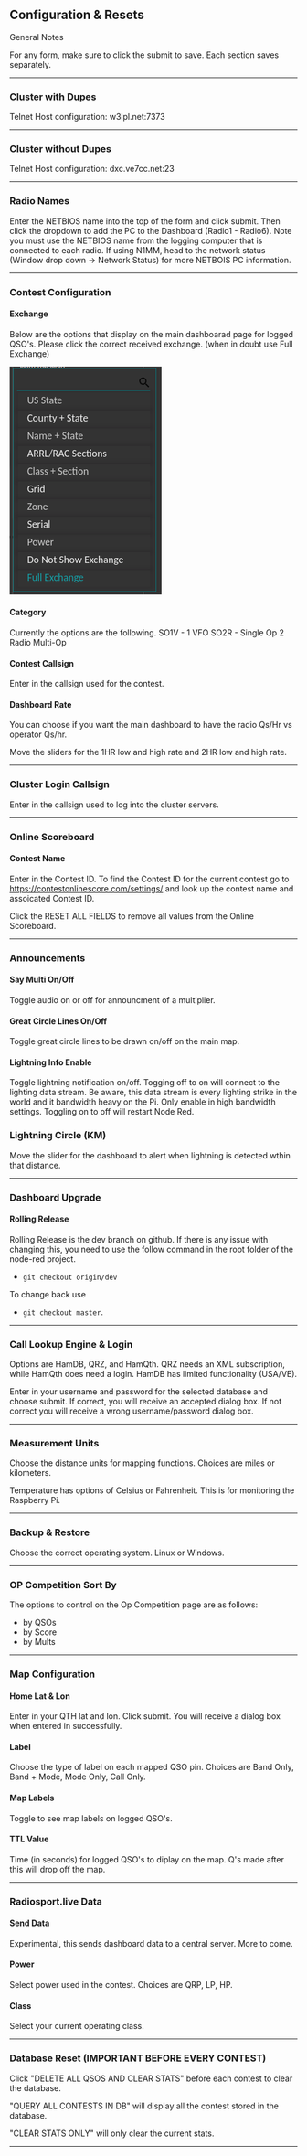 ## Configuration & Resets

General Notes

For any form, make sure to click the submit to save. Each section saves separately.

---

### Cluster with Dupes
Telnet Host configuration: w3lpl.net:7373

---

### Cluster without Dupes
Telnet Host configuration: dxc.ve7cc.net:23

---

### Radio Names
Enter the NETBIOS name into the top of the form and click submit.  Then click the dropdown to add the PC to the Dashboard (Radio1 - Radio6).
Note you must use the NETBIOS name from the logging computer that is connected to each radio. If using N1MM, head to the network status (Window drop down -> Network Status) for more NETBOIS PC information.

---

### Contest Configuration
#### Exchange
Below are the options that display on the main dashboarad page for logged QSO's. Please click the correct received exchange.
(when in doubt use Full Exchange)

![Exchange Category](../pics/config&Reset/Exchange.png)

#### Category
Currently the options are the following.
SO1V - 1 VFO
SO2R - Single Op 2 Radio
Multi-Op

#### Contest Callsign
Enter in the callsign used for the contest.

#### Dashboard Rate
You can choose if you want the main dashboard to have the radio Qs/Hr vs operator Qs/hr.

Move the sliders for the 1HR low and high rate and 2HR low and high rate.

---

### Cluster Login Callsign
Enter in the callsign used to log into the cluster servers.

---

### Online Scoreboard

#### Contest Name
Enter in the Contest ID.  To find the Contest ID for the current contest go to https://contestonlinescore.com/settings/ and look up the contest name and assoicated Contest ID.

Click the RESET ALL FIELDS to remove all values from the Online Scoreboard. 

---

### Announcements

#### Say Multi On/Off
Toggle audio on or off for announcment of a multiplier. 

#### Great Circle Lines On/Off
Toggle great circle lines to be drawn on/off on the main map.

#### Lightning Info Enable
Toggle lightning notification on/off.  Togging off to on will connect to the lighting data stream.  Be aware, this data stream is every lighting strike in the world and it bandwidth heavy on the Pi.  Only enable in high bandwidth settings.  Toggling on to off will restart Node Red.

### Lightning Circle (KM)
Move the slider for the dashboard to alert when lightning is detected wthin that distance. 

---

### Dashboard Upgrade

#### Rolling Release

Rolling Release is the dev branch on github.
If there is any issue with changing this, you need to use the follow command in the root folder of the node-red project.

* `git checkout origin/dev`

To change back use 

* `git checkout master`.

---

### Call Lookup Engine & Login

Options are HamDB, QRZ, and HamQth.
QRZ needs an XML subscription, while HamQth does need a login.
HamDB has limited functionality (USA/VE).

Enter in your username and password for the selected database and choose submit.  If correct, you will receive an accepted dialog box.  If not correct you will receive a wrong username/password dialog box.

---

### Measurement Units

Choose the distance units for mapping functions.  Choices are miles or kilometers.

Temperature has options of Celsius or Fahrenheit.  This is for monitoring the Raspberry Pi.

---

### Backup & Restore

Choose the correct operating system.  Linux or Windows.

---

### OP Competition Sort By

The options to control on the Op Competition page are as follows:
* by QSOs
* by Score
* by Mults

---

### Map Configuration

#### Home Lat & Lon
Enter in your QTH lat and lon.  Click submit.  You will receive a dialog box when entered in successfully. 

#### Label
Choose the type of label on each mapped QSO pin.  Choices are Band Only, Band + Mode, Mode Only, Call Only.

#### Map Labels
Toggle to see map labels on logged QSO's.

#### TTL Value
Time (in seconds) for logged QSO's to diplay on the map.  Q's made after this will drop off the map.

---

### Radiosport.live Data

#### Send Data
Experimental, this sends dashboard data to a central server.  More to come.

#### Power
Select power used in the contest.  Choices are QRP, LP, HP.

#### Class
Select your current operating class.  

---

### Database Reset (IMPORTANT BEFORE EVERY CONTEST)
Click "DELETE ALL QSOS AND CLEAR STATS" before each contest to clear the database.

"QUERY ALL CONTESTS IN DB" will display all the contest stored in the database.

"CLEAR STATS ONLY" will only clear the current stats.

---
